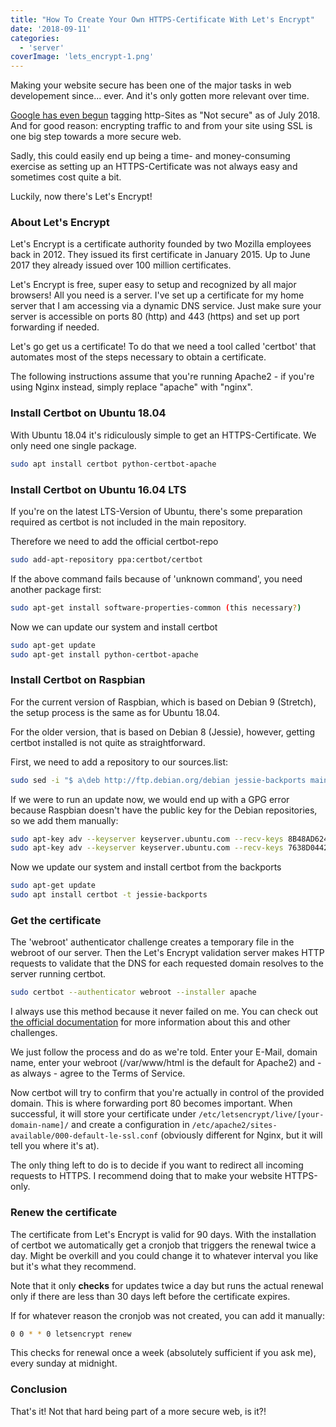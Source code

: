 ```yaml
---
title: "How To Create Your Own HTTPS-Certificate With Let's Encrypt"
date: '2018-09-11'
categories:
  - 'server'
coverImage: 'lets_encrypt-1.png'
---
```


Making your website secure has been one of the major tasks in web developement since... ever. And it's only gotten more relevant over time.

[Google has even begun](https://security.googleblog.com/2018/02/a-secure-web-is-here-to-stay.html) tagging http-Sites as "Not secure" as of July 2018. And for good reason: encrypting traffic to and from your site using SSL is one big step towards a more secure web.

Sadly, this could easily end up being a time- and money-consuming exercise as setting up an HTTPS-Certificate was not always easy and sometimes cost quite a bit.

Luckily, now there's Let's Encrypt!

### About Let's Encrypt

Let's Encrypt is a certificate authority founded by two Mozilla employees back in 2012. They issued its first certificate in January 2015. Up to June 2017 they already issued over 100 million certificates.

Let's Encrypt is free, super easy to setup and recognized by all major browsers! All you need is a server. I've set up a certificate for my home server that I am accessing via a dynamic DNS service. Just make sure your server is accessible on ports 80 (http) and 443 (https) and set up port forwarding if needed.

Let's go get us a certificate! To do that we need a tool called 'certbot' that automates most of the steps necessary to obtain a certificate.

The following instructions assume that you're running Apache2 - if you're using Nginx instead, simply replace "apache" with "nginx".

### Install Certbot on Ubuntu 18.04

With Ubuntu 18.04 it's ridiculously simple to get an HTTPS-Certificate. We only need one single package.

```bash
sudo apt install certbot python-certbot-apache
```

### Install Certbot on Ubuntu 16.04 LTS

If you're on the latest LTS-Version of Ubuntu, there's some preparation required as certbot is not included in the main repository.

Therefore we need to add the official certbot-repo

```bash
sudo add-apt-repository ppa:certbot/certbot
```

If the above command fails because of 'unknown command', you need another package first:

```bash
sudo apt-get install software-properties-common (this necessary?)
```

Now we can update our system and install certbot

```bash
sudo apt-get update
sudo apt-get install python-certbot-apache
```

### Install Certbot on Raspbian

For the current version of Raspbian, which is based on Debian 9 (Stretch), the setup process is the same as for Ubuntu 18.04.

For the older version, that is based on Debian 8 (Jessie), however, getting certbot installed is not quite as straightforward.

First, we need to add a repository to our sources.list:

```bash
sudo sed -i "$ a\deb http://ftp.debian.org/debian jessie-backports main" /etc/apt/sources.list
```

If we were to run an update now, we would end up with a GPG error because Raspbian doesn't have the public key for the Debian repositories, so we add them manually:

```bash
sudo apt-key adv --keyserver keyserver.ubuntu.com --recv-keys 8B48AD6246925553
sudo apt-key adv --keyserver keyserver.ubuntu.com --recv-keys 7638D0442B90D010
```

Now we update our system and install certbot from the backports

```bash
sudo apt-get update
sudo apt install certbot -t jessie-backports
```

### Get the certificate

The 'webroot' authenticator challenge creates a temporary file in the webroot of our server. Then the Let's Encrypt validation server makes HTTP requests to validate that the DNS for each requested domain resolves to the server running certbot.

```bash
sudo certbot --authenticator webroot --installer apache
```

I always use this method because it never failed on me. You can check out [the official documentation](https://certbot.eff.org/docs/using.html#webroot) for more information about this and other challenges.

We just follow the process and do as we're told. Enter your E-Mail, domain name, enter your webroot (/var/www/html is the default for Apache2) and - as always - agree to the Terms of Service.

Now certbot will try to confirm that you're actually in control of the provided domain. This is where forwarding port 80 becomes important. When successful, it will store your certificate under `/etc/letsencrypt/live/[your-domain-name]/` and create a configuration in `/etc/apache2/sites-available/000-default-le-ssl.conf` (obviously different for Nginx, but it will tell you where it's at).

The only thing left to do is to decide if you want to redirect all incoming requests to HTTPS. I recommend doing that to make your website HTTPS-only.

### Renew the certificate

The certificate from Let's Encrypt is valid for 90 days. With the installation of certbot we automatically get a cronjob that triggers the renewal twice a day. Might be overkill and you could change it to whatever interval you like but it's what they recommend.

Note that it only **checks** for updates twice a day but runs the actual renewal only if there are less than 30 days left before the certificate expires.

If for whatever reason the cronjob was not created, you can add it manually:

```bash
0 0 * * 0 letsencrypt renew
```

This checks for renewal once a week (absolutely sufficient if you ask me), every sunday at midnight.

### Conclusion

That's it! Not that hard being part of a more secure web, is it?!
